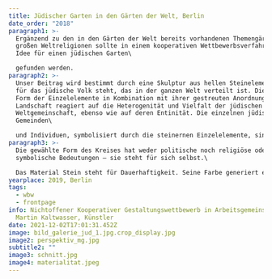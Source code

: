 ```yaml
---
title: Jüdischer Garten in den Gärten der Welt, Berlin
date_order: "2018"
paragraph1: >-
  Ergänzend zu den in den Gärten der Welt bereits vorhandenen Themengärten der
  großen Weltreligionen sollte in einem kooperativen Wettbewerbsverfahren eine
  Idee für einen jüdischen Garten\

  gefunden werden.
paragraph2: >-
  Unser Beitrag wird bestimmt durch eine Skulptur aus hellen Steinelementen, die
  für das jüdische Volk steht, das in der ganzen Welt verteilt ist. Die runde
  Form der Einzelelemente in Kombination mit ihrer gestreuten Anordnung in der
  Landschaft reagiert auf die Heterogenität und Vielfalt der jüdischen
  Weltgemeinschaft, ebenso wie auf deren Entinität. Die einzelnen jüdischen
  Gemeinden\

  und Individuen, symbolisiert durch die steinernen Einzelelemente, sind gleichsam als Gesamtensemble arrangiert – flächig, vertikal, verspielt und offen – aber auch jedes Element für sich stehend.
paragraph3: >-
  Die gewählte Form des Kreises hat weder politische noch religiöse oder andere
  symbolische Bedeutungen – sie steht für sich selbst.\

  Das Material Stein steht für Dauerhaftigkeit. Seine Farbe generiert einen positiven, hellen Ort.
yearplace: 2019, Berlin
tags:
  - wbw
  - frontpage
info: Nichtoffener Kooperativer Gestaltungswettbewerb in Arbeitsgemeinschaft mit
  Martin Kaltwasser, Künstler
date: 2021-12-02T17:01:31.452Z
image: bild_galerie_jud_1.jpg.crop_display.jpg
image2: perspektiv_mg.jpg
subtitle2: ""
image3: schnitt.jpg
image4: materialitat.jpeg
---
```

